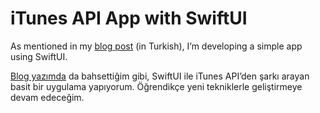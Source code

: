 # iTunes API App with SwiftUI

As mentioned in my [blog post](https://seyfedd.in/writing/swiftui-ogrenirken/) (in Turkish), I’m developing a simple app using SwiftUI.

[Blog yazımda](https://seyfedd.in/writing/swiftui-ogrenirken/) da bahsettiğim gibi, SwiftUI ile iTunes API’den şarkı arayan basit bir uygulama yapıyorum. Öğrendikçe yeni tekniklerle geliştirmeye devam edeceğim.

